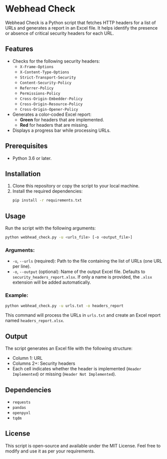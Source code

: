 
# Webhead Check

Webhead Check is a Python script that fetches HTTP headers for a list of URLs and generates a report in an Excel file. It helps identify the presence or absence of critical security headers for each URL.

## Features

- Checks for the following security headers:
  - `X-Frame-Options`
  - `X-Content-Type-Options`
  - `Strict-Transport-Security`
  - `Content-Security-Policy`
  - `Referrer-Policy`
  - `Permissions-Policy`
  - `Cross-Origin-Embedder-Policy`
  - `Cross-Origin-Resource-Policy`
  - `Cross-Origin-Opener-Policy`
- Generates a color-coded Excel report:
  - **Green** for headers that are implemented.
  - **Red** for headers that are missing.
- Displays a progress bar while processing URLs.

## Prerequisites

- Python 3.6 or later.

## Installation

1. Clone this repository or copy the script to your local machine.
2. Install the required dependencies:
   ```bash
   pip install -r requirements.txt
   ```

## Usage

Run the script with the following arguments:

```bash
python webhead_check.py -u <urls_file> [-o <output_file>]
```

### Arguments:

- `-u`, `--urls` (required): Path to the file containing the list of URLs (one URL per line).
- `-o`, `--output` (optional): Name of the output Excel file. Defaults to `security_headers_report.xlsx`. If only a name is provided, the `.xlsx` extension will be added automatically.

### Example:

```bash
python webhead_check.py -u urls.txt -o headers_report
```

This command will process the URLs in `urls.txt` and create an Excel report named `headers_report.xlsx`.

## Output

The script generates an Excel file with the following structure:

- Column 1: URL
- Columns 2+: Security headers
- Each cell indicates whether the header is implemented (`Header Implemented`) or missing (`Header Not Implemented`).

## Dependencies

- `requests`
- `pandas`
- `openpyxl`
- `tqdm`

## License

This script is open-source and available under the MIT License. Feel free to modify and use it as per your requirements.
